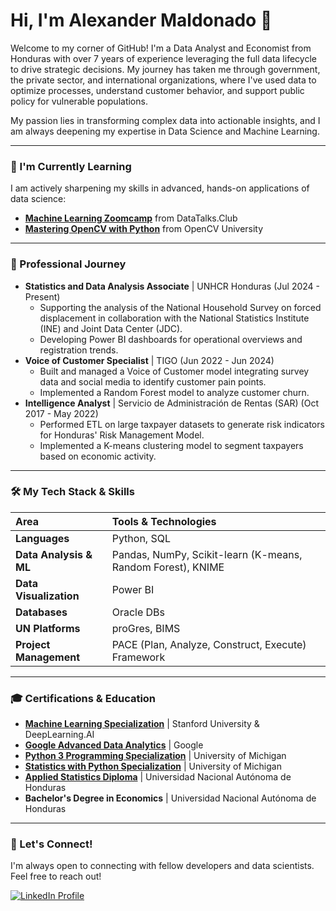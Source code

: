 # Hi, I'm Alexander Maldonado 🚀

Welcome to my corner of GitHub! I'm a Data Analyst and Economist from Honduras with over 7 years of experience leveraging the full data lifecycle to drive strategic decisions. My journey has taken me through government, the private sector, and international organizations, where I've used data to optimize processes, understand customer behavior, and support public policy for vulnerable populations.

My passion lies in transforming complex data into actionable insights, and I am always deepening my expertise in Data Science and Machine Learning.

---

### 🌱 I'm Currently Learning

I am actively sharpening my skills in advanced, hands-on applications of data science:

* [**Machine Learning Zoomcamp**](https://github.com/DataTalksClub/machine-learning-zoomcamp) from DataTalks.Club
* [**Mastering OpenCV with Python**](https://opencv.org/university/mastering-opencv-with-python/) from OpenCV University

---

### 💼 Professional Journey

* **Statistics and Data Analysis Associate** | UNHCR Honduras (Jul 2024 - Present)
    * Supporting the analysis of the National Household Survey on forced displacement in collaboration with the National Statistics Institute (INE) and Joint Data Center (JDC).
    * Developing Power BI dashboards for operational overviews and registration trends.
* **Voice of Customer Specialist** | TIGO (Jun 2022 - Jun 2024)
    * Built and managed a Voice of Customer model integrating survey data and social media to identify customer pain points.
    * Implemented a Random Forest model to analyze customer churn.
* **Intelligence Analyst** | Servicio de Administración de Rentas (SAR) (Oct 2017 - May 2022)
    * Performed ETL on large taxpayer datasets to generate risk indicators for Honduras' Risk Management Model.
    * Implemented a K-means clustering model to segment taxpayers based on economic activity.

---

### 🛠️ My Tech Stack & Skills

| **Area** | **Tools & Technologies** |
| :------------------------ | :--------------------------------------------------------- |
| **Languages** | Python, SQL                                                |
| **Data Analysis & ML** | Pandas, NumPy, Scikit-learn (K-means, Random Forest), KNIME |
| **Data Visualization** | Power BI                                                   |
| **Databases** | Oracle DBs                                                 |
| **UN Platforms** | proGres, BIMS                                              |
| **Project Management** | PACE (Plan, Analyze, Construct, Execute) Framework         |

---

### 🎓 Certifications & Education

* [**Machine Learning Specialization**](https://www.coursera.org/account/accomplishments/specialization/26B2F2Z5PY9Y) | Stanford University & DeepLearning.AI
* [**Google Advanced Data Analytics**](https://www.coursera.org/account/accomplishments/specialization/RZTQ9DMZ750H) | Google
* [**Python 3 Programming Specialization**](https://www.coursera.org/account/accomplishments/specialization/NKH76ZXB8SQQ) | University of Michigan
* [**Statistics with Python Specialization**](https://www.coursera.org/account/accomplishments/specialization/ANLFY6PEVSHN) | University of Michigan
* [**Applied Statistics Diploma**](https://drive.google.com/file/d/1LAMn-uJoH2waqSWQ-VYATIXYXxBE4pkB/view) | Universidad Nacional Autónoma de Honduras
* **Bachelor's Degree in Economics** | Universidad Nacional Autónoma de Honduras

---

### 🤝 Let's Connect!

I'm always open to connecting with fellow developers and data scientists. Feel free to reach out!

[![LinkedIn Profile](https://raw.githubusercontent.com/rahuldkjain/github-profile-readme-generator/main/src/images/icons/Social/linked-in-alt.svg)](https://linkedin.com/in/milton-alexander-maldonado)
